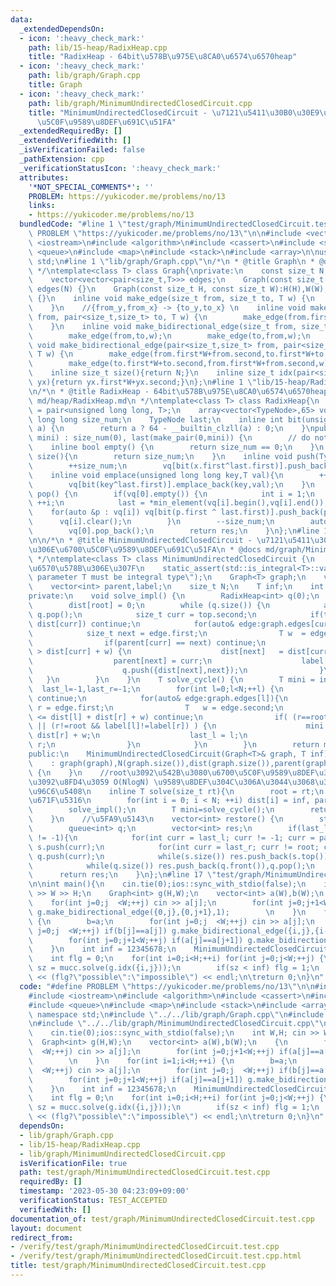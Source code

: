 ```yaml
---
data:
  _extendedDependsOn:
  - icon: ':heavy_check_mark:'
    path: lib/15-heap/RadixHeap.cpp
    title: "RadixHeap - 64bit\u578B\u975E\u8CA0\u6574\u6570heap"
  - icon: ':heavy_check_mark:'
    path: lib/graph/Graph.cpp
    title: Graph
  - icon: ':heavy_check_mark:'
    path: lib/graph/MinimumUndirectedClosedCircuit.cpp
    title: "MinimumUndirectedClosedCircuit - \u7121\u5411\u30B0\u30E9\u30D5\u306E\u6700\
      \u5C0F\u9589\u8DEF\u691C\u51FA"
  _extendedRequiredBy: []
  _extendedVerifiedWith: []
  _isVerificationFailed: false
  _pathExtension: cpp
  _verificationStatusIcon: ':heavy_check_mark:'
  attributes:
    '*NOT_SPECIAL_COMMENTS*': ''
    PROBLEM: https://yukicoder.me/problems/no/13
    links:
    - https://yukicoder.me/problems/no/13
  bundledCode: "#line 1 \"test/graph/MinimumUndirectedClosedCircuit.test.cpp\"\n#define\
    \ PROBLEM \"https://yukicoder.me/problems/no/13\"\n\n#include <vector>\n#include\
    \ <iostream>\n#include <algorithm>\n#include <cassert>\n#include <set>\n#include\
    \ <queue>\n#include <map>\n#include <stack>\n#include <array>\n\nusing namespace\
    \ std;\n#line 1 \"lib/graph/Graph.cpp\"\n/*\n * @title Graph\n * @docs md/graph/Graph.md\n\
    \ */\ntemplate<class T> class Graph{\nprivate:\n    const size_t N,H,W;\npublic:\n\
    \    vector<vector<pair<size_t,T>>> edges;\n    Graph(const size_t N):H(-1),W(-1),N(N),\
    \ edges(N) {}\n    Graph(const size_t H, const size_t W):H(H),W(W),N(H*W), edges(H*W)\
    \ {}\n    inline void make_edge(size_t from, size_t to, T w) {\n        edges[from].emplace_back(to,w);\n\
    \    }\n    //{from_y,from_x} -> {to_y,to_x} \n    inline void make_edge(pair<size_t,size_t>\
    \ from, pair<size_t,size_t> to, T w) {\n        make_edge(from.first*W+from.second,to.first*W+to.second,w);\n\
    \    }\n    inline void make_bidirectional_edge(size_t from, size_t to, T w) {\n\
    \        make_edge(from,to,w);\n        make_edge(to,from,w);\n    }\n    inline\
    \ void make_bidirectional_edge(pair<size_t,size_t> from, pair<size_t,size_t> to,\
    \ T w) {\n        make_edge(from.first*W+from.second,to.first*W+to.second,w);\n\
    \        make_edge(to.first*W+to.second,from.first*W+from.second,w);\n    }\n\
    \    inline size_t size(){return N;}\n    inline size_t idx(pair<size_t,size_t>\
    \ yx){return yx.first*W+yx.second;}\n};\n#line 1 \"lib/15-heap/RadixHeap.cpp\"\
    \n/*\n * @title RadixHeap - 64bit\u578B\u975E\u8CA0\u6574\u6570heap\n * @docs\
    \ md/heap/RadixHeap.md\n */\ntemplate<class T> class RadixHeap{\n    using TypeNode\
    \ = pair<unsigned long long, T>;\n    array<vector<TypeNode>,65> vq;\n    unsigned\
    \ long long size_num;\n    TypeNode last;\n    inline int bit(unsigned long long\
    \ a) {\n        return a ? 64 - __builtin_clzll(a) : 0;\n    }\npublic:\n    RadixHeap(T\
    \ mini) : size_num(0), last(make_pair(0,mini)) {\n        // do nothing\n    }\n\
    \    inline bool empty() {\n        return size_num == 0;\n    }\n    inline size_t\
    \ size(){\n        return size_num;\n    }\n    inline void push(TypeNode x){\n\
    \        ++size_num;\n        vq[bit(x.first^last.first)].push_back(x);\n    }\n\
    \    inline void emplace(unsigned long long key,T val){\n        ++size_num;\n\
    \        vq[bit(key^last.first)].emplace_back(key,val);\n    }\n    inline TypeNode\
    \ pop() {\n        if(vq[0].empty()) {\n            int i = 1;\n            while(vq[i].empty())\
    \ ++i;\n            last = *min_element(vq[i].begin(),vq[i].end());\n        \
    \    for(auto &p : vq[i]) vq[bit(p.first ^ last.first)].push_back(p);\n      \
    \      vq[i].clear();\n        }\n        --size_num;\n        auto res = vq[0].back();\n\
    \        vq[0].pop_back();\n        return res;\n    }\n};\n#line 1 \"lib/graph/MinimumUndirectedClosedCircuit.cpp\"\
    \n\n/*\n * @title MinimumUndirectedClosedCircuit - \u7121\u5411\u30B0\u30E9\u30D5\
    \u306E\u6700\u5C0F\u9589\u8DEF\u691C\u51FA\n * @docs md/graph/MinimumUndirectedClosedCircuit.md\n\
    \ */\ntemplate<class T> class MinimumUndirectedClosedCircuit {\n    //T\u306F\u6574\
    \u6570\u578B\u306E\u307F\n    static_assert(std::is_integral<T>::value, \"template\
    \ parameter T must be integral type\");\n    Graph<T> graph;\n    vector<T> dist;\n\
    \    vector<int> parent,label;\n    size_t N;\n    T inf;\n    int last_l,last_r,root;\n\
    private:\n    void solve_impl() {\n        RadixHeap<int> q(0);\n        q.push({0,root});\n\
    \        dist[root] = 0;\n        while (q.size()) {\n            auto top = \
    \ q.pop();\n            size_t curr = top.second;\n            if(top.first >\
    \ dist[curr]) continue;\n            for(auto& edge:graph.edges[curr]){\n    \
    \            size_t next = edge.first;\n                T w  = edge.second;\n\
    \                if(parent[curr] == next) continue;\n                if(dist[next]\
    \ > dist[curr] + w) {\n                    dist[next]   = dist[curr] + w;\n  \
    \                  parent[next] = curr;\n                    label[next]  = (curr==root?next:label[curr]);\n\
    \                    q.push({dist[next],next});\n                }\n         \
    \   }\n        }\n    }\n    T solve_cycle() {\n        T mini = inf;\n      \
    \  last_l=-1,last_r=-1;\n        for(int l=0;l<N;++l) {\n            if(l==root)\
    \ continue;\n            for(auto& edge:graph.edges[l]){\n                int\
    \ r = edge.first;\n                T   w = edge.second;\n                if(mini\
    \ <= dist[l] + dist[r] + w) continue;\n                if( (r==root && l!=label[l])\
    \ || (r!=root && label[l]!=label[r]) ) {\n                    mini = dist[l] +\
    \ dist[r] + w;\n                    last_l = l;\n                    last_r =\
    \ r;\n                }\n            }\n        }\n        return mini;\n    }\n\
    public:\n    MinimumUndirectedClosedCircuit(Graph<T>& graph, T inf)\n        \
    \    : graph(graph),N(graph.size()),dist(graph.size()),parent(graph.size()),label(graph.size()),inf(inf)\
    \ {\n    }\n    //root\u3092\u542B\u3080\u6700\u5C0F\u9589\u8DEF\u306E\u96C6\u5408\
    \u3092\u8FD4\u3059 O(NlogN) \u9589\u8DEF\u304C\u306A\u3044\u3068\u304D\u306F\u7A7A\
    \u96C6\u5408\n    inline T solve(size_t rt){\n        root = rt;\n        //\u521D\
    \u671F\u5316\n        for(int i = 0; i < N; ++i) dist[i] = inf, parent[i] = -1;\n\
    \        solve_impl();\n        T mini=solve_cycle();\n        return mini;\n\
    \    }\n    //\u5FA9\u5143\n    vector<int> restore() {\n        stack<int> s;\n\
    \        queue<int> q;\n        vector<int> res;\n        if(last_l != -1 && last_r\
    \ != -1){\n            for(int curr = last_l; curr != -1; curr = parent[curr])\
    \ s.push(curr);\n            for(int curr = last_r; curr != root; curr = parent[curr])\
    \ q.push(curr);\n            while(s.size()) res.push_back(s.top())  ,s.pop();\n\
    \            while(q.size()) res.push_back(q.front()),q.pop();\n        }\n  \
    \      return res;\n    }\n};\n#line 17 \"test/graph/MinimumUndirectedClosedCircuit.test.cpp\"\
    \n\nint main(){\n    cin.tie(0);ios::sync_with_stdio(false);\n    int W,H; cin\
    \ >> W >> H;\n    Graph<int> g(H,W);\n    vector<int> a(W),b(W);\n    {\n    \
    \    for(int j=0;j  <W;++j) cin >> a[j];\n        for(int j=0;j+1<W;++j) if(a[j]==a[j+1])\
    \ g.make_bidirectional_edge({0,j},{0,j+1},1);        \n    }\n    for(int i=1;i<H;++i)\
    \ {\n        b=a;\n        for(int j=0;j  <W;++j) cin >> a[j];\n        for(int\
    \ j=0;j  <W;++j) if(b[j]==a[j]) g.make_bidirectional_edge({i,j},{i-1,j},1);\n\
    \        for(int j=0;j+1<W;++j) if(a[j]==a[j+1]) g.make_bidirectional_edge({i,j},{i,j+1},1);\n\
    \    }\n    int inf = 12345678;\n    MinimumUndirectedClosedCircuit<int> mucc(g,inf);\n\
    \    int flg = 0;\n    for(int i=0;i<H;++i) for(int j=0;j<W;++j) {\n        int\
    \ sz = mucc.solve(g.idx({i,j}));\n        if(sz < inf) flg = 1;\n    }\n    cout\
    \ << (flg?\"possible\":\"impossible\") << endl;\n\treturn 0;\n}\n"
  code: "#define PROBLEM \"https://yukicoder.me/problems/no/13\"\n\n#include <vector>\n\
    #include <iostream>\n#include <algorithm>\n#include <cassert>\n#include <set>\n\
    #include <queue>\n#include <map>\n#include <stack>\n#include <array>\n\nusing\
    \ namespace std;\n#include \"../../lib/graph/Graph.cpp\"\n#include \"../../lib/15-heap/RadixHeap.cpp\"\
    \n#include \"../../lib/graph/MinimumUndirectedClosedCircuit.cpp\"\n\nint main(){\n\
    \    cin.tie(0);ios::sync_with_stdio(false);\n    int W,H; cin >> W >> H;\n  \
    \  Graph<int> g(H,W);\n    vector<int> a(W),b(W);\n    {\n        for(int j=0;j\
    \  <W;++j) cin >> a[j];\n        for(int j=0;j+1<W;++j) if(a[j]==a[j+1]) g.make_bidirectional_edge({0,j},{0,j+1},1);\
    \        \n    }\n    for(int i=1;i<H;++i) {\n        b=a;\n        for(int j=0;j\
    \  <W;++j) cin >> a[j];\n        for(int j=0;j  <W;++j) if(b[j]==a[j]) g.make_bidirectional_edge({i,j},{i-1,j},1);\n\
    \        for(int j=0;j+1<W;++j) if(a[j]==a[j+1]) g.make_bidirectional_edge({i,j},{i,j+1},1);\n\
    \    }\n    int inf = 12345678;\n    MinimumUndirectedClosedCircuit<int> mucc(g,inf);\n\
    \    int flg = 0;\n    for(int i=0;i<H;++i) for(int j=0;j<W;++j) {\n        int\
    \ sz = mucc.solve(g.idx({i,j}));\n        if(sz < inf) flg = 1;\n    }\n    cout\
    \ << (flg?\"possible\":\"impossible\") << endl;\n\treturn 0;\n}\n"
  dependsOn:
  - lib/graph/Graph.cpp
  - lib/15-heap/RadixHeap.cpp
  - lib/graph/MinimumUndirectedClosedCircuit.cpp
  isVerificationFile: true
  path: test/graph/MinimumUndirectedClosedCircuit.test.cpp
  requiredBy: []
  timestamp: '2023-05-30 04:23:09+09:00'
  verificationStatus: TEST_ACCEPTED
  verifiedWith: []
documentation_of: test/graph/MinimumUndirectedClosedCircuit.test.cpp
layout: document
redirect_from:
- /verify/test/graph/MinimumUndirectedClosedCircuit.test.cpp
- /verify/test/graph/MinimumUndirectedClosedCircuit.test.cpp.html
title: test/graph/MinimumUndirectedClosedCircuit.test.cpp
---
```

